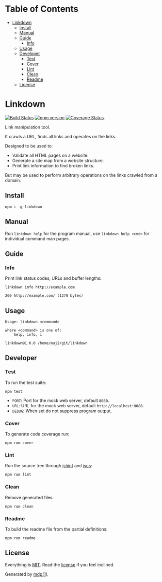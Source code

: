 Table of Contents
=================

* [Linkdown](#linkdown)
  * [Install](#install)
  * [Manual](#manual)
  * [Guide](#guide)
    * [Info](#info)
  * [Usage](#usage)
  * [Developer](#developer)
    * [Test](#test)
    * [Cover](#cover)
    * [Lint](#lint)
    * [Clean](#clean)
    * [Readme](#readme)
  * [License](#license)

Linkdown
========

[<img src="https://travis-ci.org/tmpfs/linkdown.svg?v=1" alt="Build Status">](https://travis-ci.org/tmpfs/linkdown)
[<img src="http://img.shields.io/npm/v/linkdown.svg?v=1" alt="npm version">](https://npmjs.org/package/linkdown)
[<img src="https://coveralls.io/repos/tmpfs/linkdown/badge.svg?branch=master&service=github&v=2" alt="Coverage Status">](https://coveralls.io/github/tmpfs/linkdown?branch=master).

Link manipulation tool.

It crawls a URL, finds all links and operates on the links.

Designed to be used to:

* Validate all HTML pages on a website.
* Generate a site map from a website structure.
* Print link information to find broken links.

But may be used to perform arbitrary operations on the links crawled from a domain.

## Install

```
npm i -g linkdown
```

## Manual

Run `linkdown help` for the program manual, use `linkdown help <cmd>` for individual command man pages.

## Guide

### Info

Print link status codes, URLs and buffer lengths:

```
linkdown info http://example.com
```

```
200 http://example.com/ (1270 bytes)
```

## Usage

```
Usage: linkdown <command>

where <command> is one of:
    help, info, i

linkdown@1.0.0 /home/muji/git/linkdown
```

## Developer

### Test

To run the test suite:

```
npm test
```

* `PORT`: Port for the mock web server, default `8080`.
* `URL`: URL for the mock web server, default `http://localhost:8080`.
* `DEBUG`: When set do not suppress program output.

### Cover

To generate code coverage run:

```
npm run cover
```

### Lint

Run the source tree through [jshint](http://jshint.com) and [jscs](http://jscs.info):

```
npm run lint
```

### Clean

Remove generated files:

```
npm run clean
```

### Readme

To build the readme file from the partial definitions:

```
npm run readme
```

## License

Everything is [MIT](http://en.wikipedia.org/wiki/MIT_License). Read the [license](https://github.com/tmpfs/linkdown/blob/master/LICENSE) if you feel inclined.

Generated by [mdp(1)](https://github.com/tmpfs/mdp).

[simplecrawler]: https://github.com/cgiffard/node-simplecrawler
[jshint]: http://jshint.com
[jscs]: http://jscs.info
